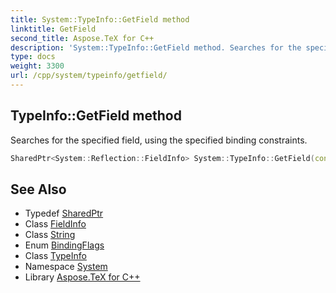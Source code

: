 ```yaml
---
title: System::TypeInfo::GetField method
linktitle: GetField
second_title: Aspose.TeX for C++
description: 'System::TypeInfo::GetField method. Searches for the specified field, using the specified binding constraints in C++.'
type: docs
weight: 3300
url: /cpp/system/typeinfo/getfield/
---
```

## TypeInfo::GetField method


Searches for the specified field, using the specified binding constraints.

```cpp
SharedPtr<System::Reflection::FieldInfo> System::TypeInfo::GetField(const System::String &name, System::Reflection::BindingFlags bindingAttr) const
```

## See Also

* Typedef [SharedPtr](../../sharedptr/)
* Class [FieldInfo](../../../system.reflection/fieldinfo/)
* Class [String](../../string/)
* Enum [BindingFlags](../../../system.reflection/bindingflags/)
* Class [TypeInfo](../)
* Namespace [System](../../)
* Library [Aspose.TeX for C++](../../../)
